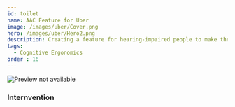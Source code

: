```yaml
---
id: toilet
name: AAC Feature for Uber
image: /images/uber/Cover.png
hero: /images/uber/Hero2.png
description: Creating a feature for hearing-impaired people to make the rickshaw/cab navigation accessible to them.
tags:
  - Cognitive Ergonomics
order : 16
---
```





![Preview not available](/images/toilet/1.png)


### Internvention